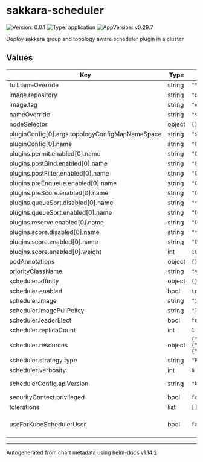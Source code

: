 # sakkara-scheduler

![Version: 0.0.1](https://img.shields.io/badge/Version-0.0.1-informational?style=flat-square) ![Type: application](https://img.shields.io/badge/Type-application-informational?style=flat-square) ![AppVersion: v0.29.7](https://img.shields.io/badge/AppVersion-v0.29.7-informational?style=flat-square)

Deploy sakkara group and topology aware scheduler plugin in a cluster

## Values

| Key | Type | Default | Description |
|-----|------|---------|-------------|
| fullnameOverride | string | `""` |  |
| image.repository | string | `"quay.io"` | repository to fetch images from |
| image.tag | string | `"v0.0.1"` | default is the chart appVersion |
| nameOverride | string | `"sakkara"` |  |
| nodeSelector | object | `{}` |  |
| pluginConfig[0].args.topologyConfigMapNameSpace | string | `"sakkara-scheduler"` |  |
| pluginConfig[0].name | string | `"ClusterTopologyPlacementGroup"` |  |
| plugins.permit.enabled[0].name | string | `"ClusterTopologyPlacementGroup"` |  |
| plugins.postBind.enabled[0].name | string | `"ClusterTopologyPlacementGroup"` |  |
| plugins.postFilter.enabled[0].name | string | `"ClusterTopologyPlacementGroup"` |  |
| plugins.preEnqueue.enabled[0].name | string | `"ClusterTopologyPlacementGroup"` |  |
| plugins.preScore.enabled[0].name | string | `"ClusterTopologyPlacementGroup"` |  |
| plugins.queueSort.disabled[0].name | string | `"*"` |  |
| plugins.queueSort.enabled[0].name | string | `"ClusterTopologyPlacementGroup"` |  |
| plugins.reserve.enabled[0].name | string | `"ClusterTopologyPlacementGroup"` |  |
| plugins.score.disabled[0].name | string | `"*"` |  |
| plugins.score.enabled[0].name | string | `"ClusterTopologyPlacementGroup"` |  |
| plugins.score.enabled[0].weight | int | `10` |  |
| podAnnotations | object | `{}` |  |
| priorityClassName | string | `"system-node-critical"` |  |
| scheduler.affinity | object | `{}` | affinity for deployment's pods |
| scheduler.enabled | bool | `true` | deploy second scheduler as deployment |
| scheduler.image | string | `"ibm/sakkara-scheduler"` | path to scheduler image from repository |
| scheduler.imagePullPolicy | string | `"IfNotPresent"` |  |
| scheduler.leaderElect | bool | `false` | enable for HA mode |
| scheduler.replicaCount | int | `1` | increase for HA mode |
| scheduler.resources | object | `{"limits":{"cpu":"500m","memory":"512Mi"},"requests":{"cpu":"200m","memory":"512Mi"}}` | requests/limits for scheduler deployment resources: {} |
| scheduler.strategy.type | string | `"RollingUpdate"` | Deployment update strategy type |
| scheduler.verbosity | int | `6` | Log level from 1 to 9 |
| schedulerConfig.apiVersion | string | `"kubescheduler.config.k8s.io/v1"` | scheduler config apiversion (ref: https://kubernetes.io/docs/reference/scheduling/config/) |
| securityContext.privileged | bool | `false` |  |
| tolerations | list | `[]` |  |
| useForKubeSchedulerUser | bool | `false` | allow User system:kube-scheduler to work with metrics and CRDs. primary usage is to replace default-scheduler with custom one |

----------------------------------------------
Autogenerated from chart metadata using [helm-docs v1.14.2](https://github.com/norwoodj/helm-docs/releases/v1.14.2)
